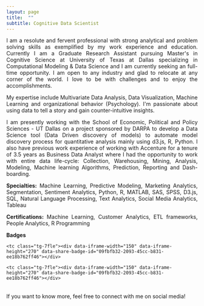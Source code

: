 ```yaml
---
layout: page
title:  ""
subtitle: Cognitive Data Scientist
---
```


<div style="text-align: justify"> 
<p> I am a resolute and fervent professional with strong analytical and problem solving skills as exemplified by my work experience and education. Currently I am a Graduate Research Assistant pursuing Master's in Cognitive Science at University of Texas at Dallas specializing in Computational Modeling & Data Science and I am currently seeking an full-time opportunity. I am open to any industry and glad to relocate at any corner of the world. I love to be with challenges and to enjoy the accomplishments. </p>

<p>My expertise include Multivariate Data Analysis, Data Visualization, Machine Learning and organizational behavior (Psychology). I'm passionate about using data to tell a story and gain counter-intuitive insights. </p>

<p>I am presently working with the School of Economic, Political and Policy Sciences - UT Dallas on a project sponsored by DARPA to develop a Data Science tool (Data Driven discovery of models) to automate model discovery process for quantitative analysis mainly using d3.js, R, Python. I also have previous work experience of working with Accenture for a tenure of 3.5 years as Business Data Analyst where I had the opportunity to work with entire data life-cycle: Collection, Warehousing, Mining, Analysis, Modeling, Machine learning Algorithms, Prediction, Reporting and Dash-boarding. </p>

<p><b>Specialties:</b> Machine Learning, Predictive Modeling, Marketing Analytics, Segmentation, Sentiment Analytics, Python, R, MATLAB, SAS, SPSS, D3.js, SQL, Natural Language Processing, Text Analytics, Social Media Analytics, Tableau </p>

<p><b>Certifications:</b> Machine Learning, Customer Analytics, ETL frameworks, People Analytics, R Programming</p></div>  

<p><b>Badges</b><p>

<table class="tg">
  <tr>
    <tc class="tg-7fle"><div data-iframe-width="150" data-iframe-height="270" data-share-badge-id="7081afde-08d3-4e1a-be30-200d6c4879e0"></div>
  <script type="text/javascript">
    (function() {
      var s = document.createElement('script');
      s.type = 'text/javascript';
      s.async = true;
      s.src = '//cdn.youracclaim.com/assets/utilities/embed.js';
      var o = document.getElementsByTagName('script')[0];
      o.parentNode.insertBefore(s, o);
      })();
  </script>
</tc>
    <tc class="tg-7fle"><div data-iframe-width="150" data-iframe-height="270" data-share-badge-id="09fbfb32-2093-45cc-b831-ee18b762ff46"></div>
  <script type="text/javascript">
    (function() {
      var s = document.createElement('script');
      s.type = 'text/javascript';
      s.async = true;
      s.src = '//cdn.youracclaim.com/assets/utilities/embed.js';
      var o = document.getElementsByTagName('script')[0];
      o.parentNode.insertBefore(s, o);
      })();
  </script></tc>

    <tc class="tg-7fle"><div data-iframe-width="150" data-iframe-height="270" data-share-badge-id="09fbfb32-2093-45cc-b831-ee18b762ff46"></div>
  <script type="text/javascript">
    (function() {
      var s = document.createElement('script');
      s.type = 'text/javascript';
      s.async = true;
      s.src = '//cdn.youracclaim.com/assets/utilities/embed.js';
      var o = document.getElementsByTagName('script')[0];
      o.parentNode.insertBefore(s, o);
      })();
  </script></tc>
  
    <tc class="tg-7fle"><div data-iframe-width="150" data-iframe-height="270" data-share-badge-id="09fbfb32-2093-45cc-b831-ee18b762ff46"></div>
  <script type="text/javascript">
    (function() {
      var s = document.createElement('script');
      s.type = 'text/javascript';
      s.async = true;
      s.src = '//cdn.youracclaim.com/assets/utilities/embed.js';
      var o = document.getElementsByTagName('script')[0];
      o.parentNode.insertBefore(s, o);
      })();
  </script></tc>
                          
  </tr>
</table>


If you want to know more, feel free to connect with me on social media! 











